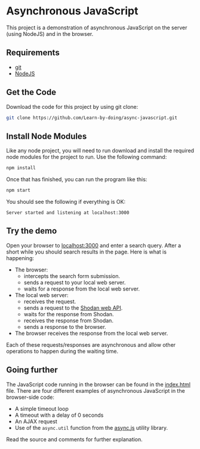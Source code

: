 # Asynchronous JavaScript

This project is a demonstration of asynchronous JavaScript on the server (using NodeJS) and in the browser.


## Requirements

* [git](https://git-scm.com/downloads)
* [NodeJS](https://nodejs.org/en/)


## Get the Code

Download the code for this project by using git clone:
```bash
git clone https://github.com/Learn-by-doing/async-javascript.git
```


## Install Node Modules

Like any node project, you will need to run download and install the required node modules for the project to run. Use the following command:
```bash
npm install
```

Once that has finished, you can run the program like this:
```bash
npm start
```

You should see the following if everything is OK:
```
Server started and listening at localhost:3000
```


## Try the demo

Open your browser to [localhost:3000](http://localhost:3000) and enter a search query. After a short while you should search results in the page. Here is what is happening:
* The browser:
  * intercepts the search form submission.
  * sends a request to your local web server.
  * waits for a response from the local web server.
* The local web server:
  * receives the request.
  * sends a request to the [Shodan web API](https://developer.shodan.io/api).
  * waits for the response from Shodan.
  * receives the response from Shodan.
  * sends a response to the browser.
* The browser receives the response from the local web server.

Each of these requests/responses are asynchronous and allow other operations to happen during the waiting time.


## Going further

The JavaScript code running in the browser can be found in the [index.html](https://github.com/Learn-by-doing/async-javascript/blob/master/public/index.html) file. There are four different examples of asynchronous JavaScript in the browser-side code:

* A simple timeout loop
* A timeout with a delay of 0 seconds
* An AJAX request
* Use of the `async.util` function from the [async.js](https://caolan.github.io/async/) utility library.

Read the source and comments for further explanation.
